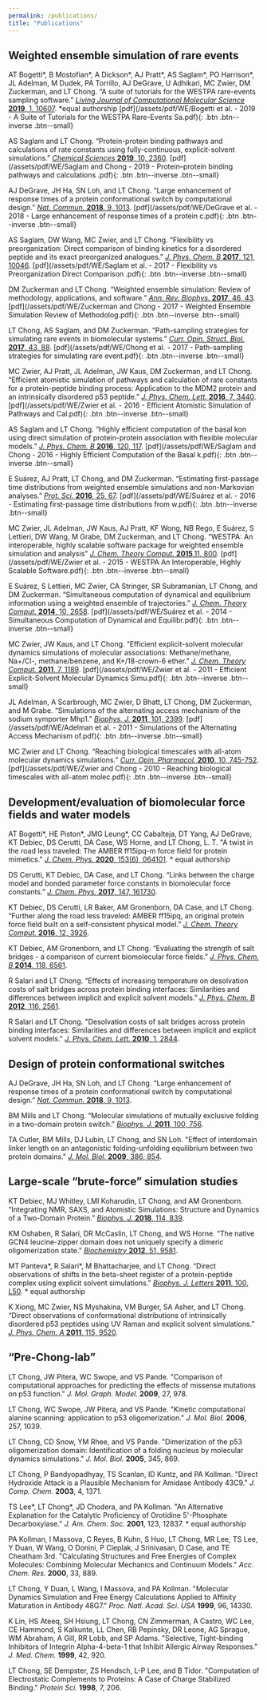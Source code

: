 ```yaml
---
permalink: /publications/
title: "Publications"
---
```


## Weighted ensemble simulation of rare events

AT Bogetti\*, B Mostofian\*, A Dickson\*, AJ Pratt\*, AS Saglam\*, PO Harrison\*, JL Adelman, M Dudek, PA Torrillo, AJ DeGrave, U Adhikari, MC Zwier, DM Zuckerman, and LT Chong. “A suite of tutorials for the WESTPA rare-events sampling software.” [*Living Journal of Computational Molecular Science* **2019**, 1, 10607](https://www.livecomsjournal.org/article/10607-a-suite-of-tutorials-for-the-westpa-rare-events-sampling-software-article-v1-0). \*equal authorship  [pdf](/assets/pdf/WE/Bogetti et al. - 2019 - A Suite of Tutorials for the WESTPA Rare-Events Sa.pdf){: .btn .btn--inverse .btn--small}

AS Saglam and LT Chong. “Protein-protein binding pathways and calculations of rate constants using fully-continuous, explicit-solvent simulations.” [*Chemical Sciences* **2019**, 10, 2360](https://pubs.rsc.org/en/content/articlelanding/2019/sc/c8sc04811h). [pdf](/assets/pdf/WE/Saglam and Chong - 2019 - Protein–protein binding pathways and calculations .pdf){: .btn .btn--inverse .btn--small}

AJ DeGrave, JH Ha, SN Loh, and LT Chong. “Large enhancement of response times of a protein conformational switch by computational design.” [*Nat. Commun.* **2018**, 9, 1013](https://www.nature.com/articles/s41467-018-03228-6). [pdf](/assets/pdf/WE/DeGrave et al. - 2018 - Large enhancement of response times of a protein c.pdf){: .btn .btn--inverse .btn--small}

AS Saglam, DW Wang, MC Zwier, and LT Chong. “Flexibility vs preorganization: Direct comparison of binding kinetics for a disordered peptide and its exact preorganized analogues.” [*J. Phys. Chem. B* **2017**, 121, 10046](http://pubs.acs.org/doi/10.1021/acs.jpcb.7b08486). [pdf](/assets/pdf/WE/Saglam et al. - 2017 - Flexibility vs Preorganization Direct Comparison .pdf){: .btn .btn--inverse .btn--small}

DM Zuckerman and LT Chong. “Weighted ensemble simulation: Review of methodology, applications, and software.” [*Ann. Rev. Biophys.* **2017**, 46, 43](http://www.annualreviews.org/doi/abs/10.1146/annurev-biophys-070816-033834). [pdf](/assets/pdf/WE/Zuckerman and Chong - 2017 - Weighted Ensemble Simulation Review of Methodolog.pdf){: .btn .btn--inverse .btn--small}

LT Chong, AS Saglam, and DM Zuckerman. “Path-sampling strategies for simulating rare events in biomolecular systems.” [*Curr. Opin. Struct. Biol.* **2017**, 43, 88](http://www.sciencedirect.com/science/article/pii/S0959440X16302068). [pdf](/assets/pdf/WE/Chong et al. - 2017 - Path-sampling strategies for simulating rare event.pdf){: .btn .btn--inverse .btn--small}

MC Zwier, AJ Pratt, JL Adelman, JW Kaus, DM Zuckerman, and LT Chong. “Efficient atomistic simulation of pathways and calculation of rate constants for a protein-peptide binding process: Application to the MDM2 protein and an intrinsically disordered p53 peptide.” [*J. Phys. Chem. Lett.* **2016**, 7, 3440](http://pubs.acs.org/doi/full/10.1021/acs.jpclett.6b01502). [pdf](/assets/pdf/WE/Zwier et al. - 2016 - Efficient Atomistic Simulation of Pathways and Cal.pdf){: .btn .btn--inverse .btn--small}

AS Saglam and LT Chong. “Highly efficient computation of the basal kon using direct simulation of protein-protein association with flexible molecular models.” [*J. Phys. Chem. B* **2016**, 120, 117](http://pubs.acs.org/doi/10.1021/acs.jpcb.5b10747). [pdf](/assets/pdf/WE/Saglam and Chong - 2016 - Highly Efficient Computation of the Basal k.pdf){: .btn .btn--inverse .btn--small}

E Suárez, AJ Pratt, LT Chong, and DM Zuckerman. “Estimating first-passage time distributions from weighted ensemble simulations and non-Markovian analyses.” [*Prot. Sci.* **2016**, 25, 67](http://onlinelibrary.wiley.com/doi/10.1002/pro.2738/abstract). [pdf](/assets/pdf/WE/Suárez et al. - 2016 - Estimating first-passage time distributions from w.pdf){: .btn .btn--inverse .btn--small}

MC Zwier, JL Adelman, JW Kaus, AJ Pratt, KF Wong, NB Rego, E Suárez, S Lettieri, DW Wang, M Grabe, DM Zuckerman, and LT Chong. “WESTPA: An interoperable, highly scalable software package for weighted ensemble simulation and analysis” [*J. Chem. Theory Comput.* **2015**,11, 800](http://pubs.acs.org/doi/abs/10.1021/ct5010615). [pdf](/assets/pdf/WE/Zwier et al. - 2015 - WESTPA An Interoperable, Highly Scalable Software.pdf){: .btn .btn--inverse .btn--small}

E Suárez, S Lettieri, MC Zwier, CA Stringer, SR Subramanian, LT Chong, and DM Zuckerman. “Simultaneous computation of dynamical and equilibrium information using a weighted ensemble of trajectories.” [*J. Chem. Theory Comput.* **2014**, 10, 2658](http://pubs.acs.org/doi/abs/10.1021/ct401065r). [pdf](/assets/pdf/WE/Suárez et al. - 2014 - Simultaneous Computation of Dynamical and Equilibr.pdf){: .btn .btn--inverse .btn--small}

MC Zwier, JW Kaus, and LT Chong. “Efficient explicit-solvent molecular dynamics simulations of molecular associations: Methane/methane, Na+/Cl-, methane/benzene, and K+/18-crown-6 ether.” [*J. Chem. Theory Comput.* **2011**, 7, 1189](http://pubs.acs.org/doi/abs/10.1021/ct100626x). [pdf](/assets/pdf/WE/Zwier et al. - 2011 - Efficient Explicit-Solvent Molecular Dynamics Simu.pdf){: .btn .btn--inverse .btn--small}

JL Adelman, A Scarbrough, MC Zwier, D Bhatt, LT Chong, DM Zuckerman, and M Grabe. “Simulations of the alternating access mechanism of the sodium symporter Mhp1.” [*Biophys. J.* **2011**, 101, 2399](https://www.ncbi.nlm.nih.gov/pmc/articles/PMC3218348/). [pdf](/assets/pdf/WE/Adelman et al. - 2011 - Simulations of the Alternating Access Mechanism of.pdf){: .btn .btn--inverse .btn--small}

MC Zwier and LT Chong. “Reaching biological timescales with all-atom molecular dynamics simulations.” [*Curr. Opin. Pharmacol.* **2010**, 10, 745-752](http://www.sciencedirect.com/science/article/pii/S1471489210001463). [pdf](/assets/pdf/WE/Zwier and Chong - 2010 - Reaching biological timescales with all-atom molec.pdf){: .btn .btn--inverse .btn--small}




## Development/evaluation of biomolecular force fields and water models

AT Bogetti\*, HE Piston\*, JMG Leung\*, CC Cabalteja, DT Yang, AJ DeGrave, KT Debiec, DS Cerutti, DA Case, WS Horne, and LT Chong, L. T. "A twist in the road less traveled: The AMBER ff15ipq-m force field for protein mimetics." [*J. Chem. Phys.* **2020**, 153(6), 064101](https://aip.scitation.org/doi/10.1063/5.0019054). \* equal authorship

DS Cerutti, KT Debiec, DA Case, and LT Chong. “Links between the charge model and bonded parameter force constants in biomolecular force constants.” [*J. Chem. Phys.* **2017**, 147, 161730](http://aip.scitation.org/doi/10.1063/1.4985866).

KT Debiec, DS Cerutti, LR Baker, AM Gronenborn, DA Case, and LT Chong. “Further along the road less traveled: AMBER ff15ipq, an original protein force field built on a self-consistent physical model.” [*J. Chem. Theory Comput.* **2016**, 12, 3926](http://pubs.acs.org/doi/abs/10.1021/acs.jctc.6b00567).

KT Debiec, AM Gronenborn, and LT Chong. “Evaluating the strength of salt bridges - a comparison of current biomolecular force fields.” [*J. Phys. Chem. B* **2014**, 118, 6561](http://pubs.acs.org/doi/abs/10.1021/jp500958r).

R Salari and LT Chong. “Effects of increasing temperature on desolvation costs of  salt bridges across protein binding interfaces: Similarities and differences between implicit and explicit solvent models.” [*J. Phys. Chem. B* **2012**, 116, 2561](http://pubs.acs.org/doi/abs/10.1021/jp210172b).

R Salari and LT Chong. "Desolvation costs of salt bridges across protein binding interfaces: Similarities and differences between implicit and explicit solvent models." [*J. Phys. Chem. Lett.* **2010**, 1, 2844](http://pubs.acs.org/doi/abs/10.1021/jz1010863).




## Design of protein conformational switches

AJ DeGrave, JH Ha, SN Loh, and LT Chong. “Large enhancement of response times of a protein conformational switch by computational design.” [*Nat. Commun.* **2018**, 9, 1013](https://www.nature.com/articles/s41467-018-03228-6).

BM Mills and LT Chong. “Molecular simulations of mutually exclusive folding in a two-domain protein switch.” [*Biophys. J.* **2011**, 100, 756](https://doi.org/10.1016/j.bpj.2010.12.3710).

TA Cutler, BM Mills, DJ Lubin, LT Chong, and SN Loh. "Effect of interdomain linker length on an antagonistic folding-unfolding equilibrium between two protein domains." [*J. Mol. Biol.* **2009**, 386,  854](http://www.sciencedirect.com/science/article/pii/S0022283608014034).




## Large-scale “brute-force” simulation studies

KT Debiec, MJ Whitley, LMI Koharudin, LT Chong, and AM Gronenborn. “Integrating NMR, SAXS, and Atomistic Simulations: Structure and Dynamics of a Two-Domain Protein.” [*Biophys. J.* **2018**, 114, 839](http://www.cell.com/biophysj/fulltext/S0006-3495(18)30059-6).

KM Oshaben, R Salari, DR McCaslin, LT Chong, and WS Horne. “The native GCN4 leucine-zipper domain does not uniquely specify a dimeric oligomerization state.” [*Biochemistry* **2012**, 51, 9581](http://pubs.acs.org/doi/abs/10.1021/bi301132k).

MT Panteva\*, R Salari\*, M Bhattacharjee, and LT Chong. “Direct observations of shifts in the beta-sheet register of a protein-peptide complex using explicit solvent simulations.” [*Biophys. J. Letters* **2011**, 100, L50](http://www.ncbi.nlm.nih.gov/pmc/articles/PMC3149256/).  \* equal authorship

K Xiong, MC Zwier, NS Myshakina, VM Burger, SA Asher, and LT Chong. “Direct observations of conformational distributions of intrinsically disordered p53 peptides using UV Raman and explicit solvent simulations.” [*J. Phys. Chem. A* **2011**, 115, 9520](http://pubs.acs.org/doi/abs/10.1021/jp112235d).




## “Pre-Chong-lab”

LT Chong, JW Pitera, WC Swope, and VS Pande. "Comparison of computational approaches for predicting the effects of missense mutations on p53 function." *J. Mol. Graph. Model.* **2009**, 27, 978.

LT Chong, WC Swope, JW Pitera, and VS Pande. "Kinetic computational alanine scanning: application to p53 oligomerization." *J. Mol. Biol.* **2006**, 257, 1039.

LT Chong, CD Snow, YM Rhee, and VS Pande. "Dimerization of the p53 oligomerization domain: Identification of a folding nucleus by molecular dynamics simulations." *J. Mol. Biol.* **2005**, 345, 869.

LT Chong, P Bandyopadhyay, TS Scanlan, ID Kuntz, and PA Kollman. "Direct Hydroxide Attack is a Plausible Mechanism for Amidase Antibody 43C9." *J. Comp. Chem.* **2003**, 4, 1371.

TS Lee\*, LT Chong\*, JD Chodera, and PA Kollman. "An Alternative Explanation for the Catalytic Proficiency of Orotidine 5'-Phosphate Decarboxylase." *J. Am. Chem. Soc.* **2001**, 123, 12837. \* equal authorship

PA Kollman, I Massova, C Reyes, B Kuhn, S Huo, LT Chong, MR Lee, TS Lee, Y Duan, W Wang, O Donini, P Cieplak, J Srinivasan, D Case, and TE Cheatham 3rd. "Calculating Structures and Free Energies of Complex Molecules: Combining Molecular Mechanics and Continuum Models."  *Acc. Chem. Res.* **2000**, 33, 889.

LT Chong, Y Duan, L Wang, I Massova, and PA Kollman. "Molecular Dynamics Simulation and Free Energy Calculations Applied to Affinity Maturation in Antibody 48G7." *Proc. Natl. Acad. Sci. USA* **1999**, 96, 14330.

K Lin, HS Ateeq, SH Hsiung, LT Chong, CN Zimmerman, A Castro, WC Lee, CE Hammond, S Kalkunte, LL Chen, RB Pepinsky, DR Leone, AG Sprague, WM Abraham, A Gill, RR Lobb, and SP Adams. "Selective, Tight-binding Inhibitors of Integrin Alpha-4-beta-1 that Inhibit Allergic Airway Responses." *J. Med. Chem.* **1999**, 42, 920.

LT Chong, SE Dempster, ZS Hendsch, L-P Lee, and B Tidor. "Computation of Electrostatic Complements to Proteins: A Case of Charge Stabilized Binding." *Protein Sci.* **1998**, 7, 206.


